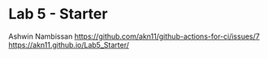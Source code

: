 # Lab 5 - Starter
Ashwin Nambissan
https://github.com/akn11/github-actions-for-ci/issues/7
https://akn11.github.io/Lab5_Starter/
